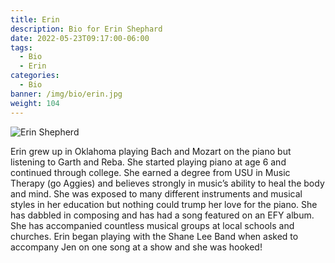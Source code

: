 ```yaml
---
title: Erin
description: Bio for Erin Shephard
date: 2022-05-23T09:17:00-06:00
tags:
  - Bio
  - Erin
categories:
  - Bio
banner: /img/bio/erin.jpg
weight: 104
---
```


<img src="/img/bio/erin.jpg" class="img-responsive" alt="Erin Shepherd" />

Erin grew up in Oklahoma playing Bach and Mozart on the piano but listening to
Garth and Reba. She started playing piano at age 6 and continued through
college. She earned a degree from USU in Music Therapy (go Aggies) and believes
strongly in music’s ability to heal the body and mind. She was exposed to many
different instruments and musical styles in her education but nothing could
trump her love for the piano. She has dabbled in composing and has had a song
featured on an EFY album. She has accompanied countless musical groups at local
schools and churches. Erin began playing with the Shane Lee Band when asked to
accompany Jen on one song at a show and she was hooked!
